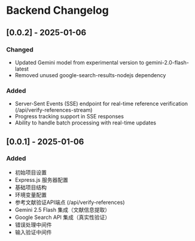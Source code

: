 # Backend Changelog

## [0.0.2] - 2025-01-06

### Changed
- Updated Gemini model from experimental version to gemini-2.0-flash-latest
- Removed unused google-search-results-nodejs dependency

### Added
- Server-Sent Events (SSE) endpoint for real-time reference verification (/api/verify-references-stream)
- Progress tracking support in SSE responses
- Ability to handle batch processing with real-time updates

## [0.0.1] - 2025-01-06

### Added
- 初始项目设置
- Express.js 服务器配置
- 基础项目结构
- 环境变量配置
- 参考文献验证API端点 (/api/verify-references)
- Gemini 2.5 Flash 集成（文献信息提取）
- Google Search API 集成（真实性验证）
- 错误处理中间件
- 输入验证中间件